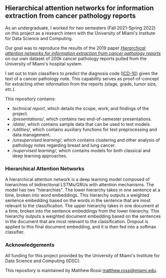 ## Hierarchical attention networks for information extraction from cancer pathology reports

As an undergraduate, I worked for two semesters (Fall 2021-Spring 2022) on this project as a research intern with the University of Miami's Institute for Data Science and Computing.

Our goal was to reproduce the results of the 2019 paper [*Hierarchical attention networks for information extraction from cancer pathology reports*](https://www.sciencedirect.com/science/article/pii/S0933365719303562) on our own dataset of 200k cancer pathology reports pulled from the University of Miami's hospital system.

I set out to train classifiers to predict the diagnosis code ([ICD-10](https://www.icd10data.com/ICD10CM/Codes/C00-D49)) given the text of a cancer pathology note. This capability serves as proof-of-concept for extracting other information from the reports (stage, grade, tumor size, etc.).

This repository contains:
- *technical report*, which details the scope, work, and findings of the project.
- */presentations/*, which contains two end-of-semester presentations.
- */data/*, which contains sample data that can be used to test models.
- */utilities/*, which contains auxiliary functions for text preprocessing and data management.
- */unsupervised learning/*, which contains clustering and other analysis of pathology notes regarding breast and lung cancer.
- */supervised learning/*, which contains models for both classical and deep learning approaches.

### Hierarchical Attention Networks

A hierarchical attention network is a deep learning model composed of hierarchies of bidirectional LSTMs/GRUs with attention mechanisms. The model has two "hierarchies". The lower hierarchy takes in one sentence at a time, broken into word embeddings. This hierarchy outputs a weighted sentence embedding based on the words in the sentence that are most relevant to the classification. The upper hierarchy takes in one document at a time, broken into the sentence embeddings from the lower hierarchy. This hierarchy outputs a weighted document embedding based on the sentences in the document that are most relevant to the classification. Dropout is applied to this final document embedding, and it is then fed into a softmax classifier.

### Acknowledgements
All funding for this project provided by the University of Miami's Institute for Data Science and Computing (IDSC).

This repository is maintained by Matthew Rossi matthew.rossi@miami.edu. 
